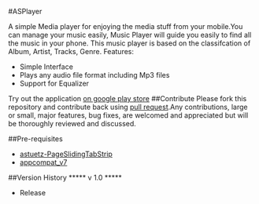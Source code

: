 #ASPlayer

A simple Media player for enjoying the media stuff from your mobile.You can manage your music easily, Music Player will guide you easily to find all the music in your phone.
This music player is based on the classifcation of Album, Artist, Tracks, Genre.
Features:
* Simple Interface
* Plays any audio file format including Mp3 files
* Support for Equalizer

Try out the application [on google play store](https://play.google.com/store/apps/details?id=com.akshay.protocol10.asplayer)
##Contribute
Please fork this repository and contribute back using [pull request](https://github.com/protocol10/ASplayer/pulls).Any contributions, large or small, major features, bug fixes, are welcomed and appreciated but will be thoroughly reviewed and discussed.

##Pre-requisites
* [astuetz-PageSlidingTabStrip](https://github.com/astuetz/PagerSlidingTabStrip)
* [appcompat_v7](#)


##Version History
***** v 1.0 *****
* Release

